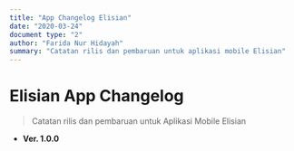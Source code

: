 ```yaml
---
title: "App Changelog Elisian"
date: "2020-03-24"
document type: "2"
author: "Farida Nur Hidayah"
summary: "Catatan rilis dan pembaruan untuk aplikasi mobile Elisian"
---
```


# **Elisian App Changelog**

> Catatan rilis dan pembaruan untuk Aplikasi Mobile Elisian

- **Ver. 1.0.0**